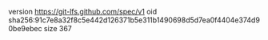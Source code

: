 version https://git-lfs.github.com/spec/v1
oid sha256:91c7e8a32f8c5e442d126371b5e311b1490698d5d7ea0f4404e374d90be9ebec
size 367
